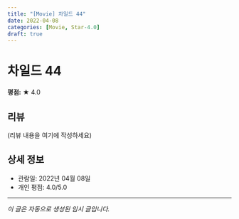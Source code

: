 ```yaml
---
title: "[Movie] 차일드 44"
date: 2022-04-08
categories: [Movie, Star-4.0]
draft: true
---
```


# 차일드 44

**평점:** ★ 4.0

## 리뷰

(리뷰 내용을 여기에 작성하세요)

## 상세 정보

- 관람일: 2022년 04월 08일
- 개인 평점: 4.0/5.0

---

*이 글은 자동으로 생성된 임시 글입니다.*
